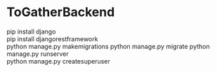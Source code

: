 # ToGatherBackend

pip install django  
pip install djangorestframework  
python manage.py makemigrations
python manage.py migrate
python manage.py runserver  
python manage.py createsuperuser
